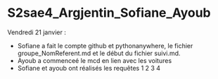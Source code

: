 # S2sae4_Argjentin_Sofiane_Ayoub
Vendredi 21 janvier :
  - Sofiane a fait le compte github et pythonanywhere, le fichier groupe_NomReferent.md et le début du fichier suivi.md.
  - Ayoub a commenceé le mcd en lien avec les voitures 
  - Sofiane et ayoub ont réalisés les requêtes 1 2 3 4
